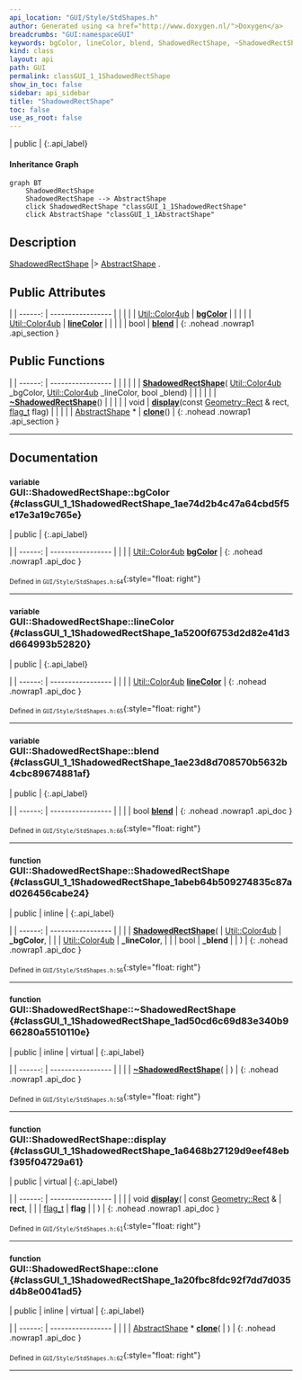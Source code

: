 ```yaml
---
api_location: "GUI/Style/StdShapes.h"
author: Generated using <a href="http://www.doxygen.nl/">Doxygen</a>
breadcrumbs: "GUI:namespaceGUI"
keywords: bgColor, lineColor, blend, ShadowedRectShape, ~ShadowedRectShape, display, clone
kind: class
layout: api
path: GUI
permalink: classGUI_1_1ShadowedRectShape
show_in_toc: false
sidebar: api_sidebar
title: "ShadowedRectShape"
toc: false
use_as_root: false
---
```


| public |
{:.api_label}

#### Inheritance Graph

```mermaid
graph BT
	ShadowedRectShape
	ShadowedRectShape --> AbstractShape
	click ShadowedRectShape "classGUI_1_1ShadowedRectShape"
	click AbstractShape "classGUI_1_1AbstractShape"
```

## Description

[ShadowedRectShape](classGUI_1_1ShadowedRectShape) |> [AbstractShape](classGUI_1_1AbstractShape) .



## Public Attributes

|
| ------: | ----------------- |
|  | |
| [Util::Color4ub](classUtil_1_1Color4ub) | **[bgColor](#classGUI_1_1ShadowedRectShape_1ae74d2b4c47a64cbd5f5e17e3a19c765e)**  |
|  | |
| [Util::Color4ub](classUtil_1_1Color4ub) | **[lineColor](#classGUI_1_1ShadowedRectShape_1a5200f6753d2d82e41d3d664993b52820)**  |
|  | |
| bool | **[blend](#classGUI_1_1ShadowedRectShape_1ae23d8d708570b5632b4cbc89674881af)**  |
{: .nohead .nowrap1 .api_section }


## Public Functions

|
| ------: | ----------------- |
|  | |
|  | **[ShadowedRectShape](#classGUI_1_1ShadowedRectShape_1abeb64b509274835c87ad026456cabe24)**( [Util::Color4ub](classUtil_1_1Color4ub)  _bgColor,  [Util::Color4ub](classUtil_1_1Color4ub)  _lineColor, bool _blend) |
|  | |
|  | **[~ShadowedRectShape](#classGUI_1_1ShadowedRectShape_1ad50cd6c69d83e340b966280a5510110e)**() |
|  | |
| void | **[display](#classGUI_1_1ShadowedRectShape_1a6468b27129d9eef48ebf395f04729a61)**(const [Geometry::Rect](namespaceGeometry#namespaceGeometry_1acedeea2f6bddd99f077df6f73901a875) & rect,  [flag_t](classGUI_1_1AbstractShape#classGUI_1_1AbstractShape_1a30ae7217ac48efbb16cf6053706fead5)  flag) |
|  | |
| [AbstractShape](classGUI_1_1AbstractShape) * | **[clone](#classGUI_1_1ShadowedRectShape_1a20fbc8fdc92f7dd7d035d4b8e0041ad5)**() |
{: .nohead .nowrap1 .api_section }


-------------------------------------------------------------------

## Documentation

### <small>variable</small><br/> GUI::ShadowedRectShape::bgColor {#classGUI_1_1ShadowedRectShape_1ae74d2b4c47a64cbd5f5e17e3a19c765e}

| public |
{:.api_label}

|
| ------: | ----------------- |
|  |
| [Util::Color4ub](classUtil_1_1Color4ub) **[bgColor](#classGUI_1_1ShadowedRectShape_1ae74d2b4c47a64cbd5f5e17e3a19c765e)**  |
{: .nohead .nowrap1 .api_doc }





<sub>Defined in `GUI/Style/StdShapes.h:64`</sub>{:style="float: right"}

-------------------------------------------------------------------

### <small>variable</small><br/> GUI::ShadowedRectShape::lineColor {#classGUI_1_1ShadowedRectShape_1a5200f6753d2d82e41d3d664993b52820}

| public |
{:.api_label}

|
| ------: | ----------------- |
|  |
| [Util::Color4ub](classUtil_1_1Color4ub) **[lineColor](#classGUI_1_1ShadowedRectShape_1a5200f6753d2d82e41d3d664993b52820)**  |
{: .nohead .nowrap1 .api_doc }





<sub>Defined in `GUI/Style/StdShapes.h:65`</sub>{:style="float: right"}

-------------------------------------------------------------------

### <small>variable</small><br/> GUI::ShadowedRectShape::blend {#classGUI_1_1ShadowedRectShape_1ae23d8d708570b5632b4cbc89674881af}

| public |
{:.api_label}

|
| ------: | ----------------- |
|  |
| bool **[blend](#classGUI_1_1ShadowedRectShape_1ae23d8d708570b5632b4cbc89674881af)**  |
{: .nohead .nowrap1 .api_doc }





<sub>Defined in `GUI/Style/StdShapes.h:66`</sub>{:style="float: right"}

-------------------------------------------------------------------

### <small>function</small><br/> GUI::ShadowedRectShape::ShadowedRectShape {#classGUI_1_1ShadowedRectShape_1abeb64b509274835c87ad026456cabe24}

| public | inline |
{:.api_label}

|
| ------: | ----------------- |
|  |
|  **[ShadowedRectShape](#classGUI_1_1ShadowedRectShape_1abeb64b509274835c87ad026456cabe24)**( |  [Util::Color4ub](classUtil_1_1Color4ub)  | **_bgColor**, |
| |  [Util::Color4ub](classUtil_1_1Color4ub)  | **_lineColor**, |
| | bool | **_blend** |
|   ) |
{: .nohead .nowrap1 .api_doc }





<sub>Defined in `GUI/Style/StdShapes.h:56`</sub>{:style="float: right"}

-------------------------------------------------------------------

### <small>function</small><br/> GUI::ShadowedRectShape::~ShadowedRectShape {#classGUI_1_1ShadowedRectShape_1ad50cd6c69d83e340b966280a5510110e}

| public | inline | virtual |
{:.api_label}

|
| ------: | ----------------- |
|  |
|  **[~ShadowedRectShape](#classGUI_1_1ShadowedRectShape_1ad50cd6c69d83e340b966280a5510110e)**( |  ) |
{: .nohead .nowrap1 .api_doc }





<sub>Defined in `GUI/Style/StdShapes.h:58`</sub>{:style="float: right"}

-------------------------------------------------------------------

### <small>function</small><br/> GUI::ShadowedRectShape::display {#classGUI_1_1ShadowedRectShape_1a6468b27129d9eef48ebf395f04729a61}

| public | virtual |
{:.api_label}

|
| ------: | ----------------- |
|  |
| void **[display](#classGUI_1_1ShadowedRectShape_1a6468b27129d9eef48ebf395f04729a61)**( | const [Geometry::Rect](namespaceGeometry#namespaceGeometry_1acedeea2f6bddd99f077df6f73901a875) & | **rect**, |
| |  [flag_t](classGUI_1_1AbstractShape#classGUI_1_1AbstractShape_1a30ae7217ac48efbb16cf6053706fead5)  | **flag** |
|   ) |
{: .nohead .nowrap1 .api_doc }





<sub>Defined in `GUI/Style/StdShapes.h:61`</sub>{:style="float: right"}

-------------------------------------------------------------------

### <small>function</small><br/> GUI::ShadowedRectShape::clone {#classGUI_1_1ShadowedRectShape_1a20fbc8fdc92f7dd7d035d4b8e0041ad5}

| public | inline | virtual |
{:.api_label}

|
| ------: | ----------------- |
|  |
| [AbstractShape](classGUI_1_1AbstractShape) * **[clone](#classGUI_1_1ShadowedRectShape_1a20fbc8fdc92f7dd7d035d4b8e0041ad5)**( |  ) |
{: .nohead .nowrap1 .api_doc }





<sub>Defined in `GUI/Style/StdShapes.h:62`</sub>{:style="float: right"}

-------------------------------------------------------------------

